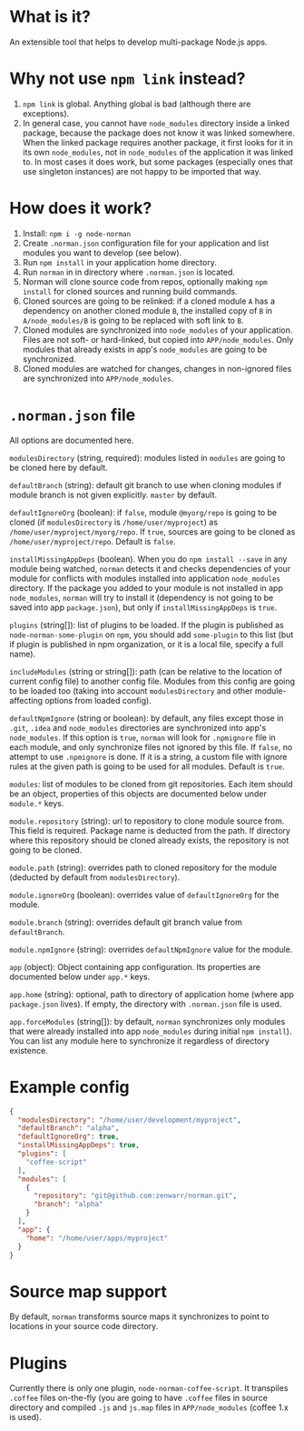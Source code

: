 # What is it?

An extensible tool that helps to develop multi-package Node.js apps.

# Why not use `npm link` instead?

1. `npm link` is global.
   Anything global is bad (although there are exceptions).
2. In general case, you cannot have `node_modules` directory inside a linked package, because the package does not know it was linked somewhere.
   When the linked package requires another package, it first looks for it in its own `node_modules`, not in `node_modules` of the application it was linked to.
   In most cases it does work, but some packages (especially ones that use singleton instances) are not happy to be imported that way.

# How does it work?

1. Install: `npm i -g node-norman`
2. Create `.norman.json` configuration file for your application and list modules you want to develop (see below).
3. Run `npm install` in your application home directory.
4. Run `norman` in in directory where `.norman.json` is located.
5. Norman will clone source code from repos, optionally making `npm install` for cloned sources and running build commands.
6. Cloned sources are going to be relinked: if a cloned module `A` has a dependency on another cloned module `B`, the installed copy of `B` in `A/node_modules/B` is going to be replaced with soft link to `B`.
7. Cloned modules are synchronized into `node_modules` of your application.
  Files are not soft- or hard-linked, but copied into `APP/node_modules`.
  Only modules that already exists in app's `node_modules` are going to be synchronized.
8. Cloned modules are watched for changes, changes in non-ignored files are synchronized into `APP/node_modules`.

# `.norman.json` file

All options are documented here.

`modulesDirectory` (string, required): modules listed in `modules` are going to be cloned here by default.

`defaultBranch` (string): default git branch to use when cloning modules if module branch is not given explicitly. `master` by default.

`defaultIgnoreOrg` (boolean): if `false`, module `@myorg/repo` is going to be cloned (if `modulesDirectory` is `/home/user/myproject`) as `/home/user/myproject/myorg/repo`.
If `true`, sources are going to be cloned as `/home/user/myproject/repo`.
Default is `false`.

`installMissingAppDeps` (boolean). When you do `npm install --save` in any module being watched, `norman` detects it and checks dependencies of your module for conflicts with modules installed into application `node_modules` directory.
If the package you added to your module is not installed in app `node_modules`, `norman` will try to install it (dependency is not going to be saved into app `package.json`), but only if `installMissingAppDeps` is `true`.

`plugins` (string[]): list of plugins to be loaded.
If the plugin is published as `node-norman-some-plugin` on `npm`, you should add `some-plugin` to this list (but if plugin is published in npm organization, or it is a local file, specify a full name).

`includeModules` (string or string[]): path (can be relative to the location of current config file) to another config file.
Modules from this config are going to be loaded too (taking into account `modulesDirectory` and other module-affecting options from loaded config).

`defaultNpmIgnore` (string or boolean): by default, any files except those in `.git`, `.idea` and `node_modules` directories are synchronized into app's `node_modules`.
If this option is `true`, `norman` will look for `.npmignore` file in each module, and only synchronize files not ignored by this file.
If `false`, no attempt to use `.npmignore` is done.
If it is a string, a custom file with ignore rules at the given path is going to be used for all modules.
Default is `true`.

`modules`: list of modules to be cloned from git repositories.
Each item should be an object, properties of this objects are documented below under `module.*` keys.

`module.repository` (string): url to repository to clone module source from.
This field is required.
Package name is deducted from the path.
If directory where this repository should be cloned already exists, the repository is not going to be cloned.

`module.path` (string): overrides path to cloned repository for the module (deducted by default from `modulesDirectory`).

`module.ignoreOrg` (boolean): overrides value of `defaultIgnoreOrg` for the module.

`module.branch` (string): overrides default git branch value from `defaultBranch`.

`module.npmIgnore` (string): overrides `defaultNpmIgnore` value for the module.

`app` (object): Object containing app configuration.
Its properties are documented below under `app.*` keys.

`app.home` (string): optional, path to directory of application home (where app `package.json` lives).
If empty, the directory with `.norman.json` file is used.

`app.forceModules` (string[]): by default, `norman` synchronizes only modules that were already installed into app `node_modules` during initial `npm install`).
You can list any module here to synchronize it regardless of directory existence.

# Example config

```json
{
  "modulesDirectory": "/home/user/development/myproject",
  "defaultBranch": "alpha",
  "defaultIgnoreOrg": true,
  "installMissingAppDeps": true,
  "plugins": [
    "coffee-script"
  ],
  "modules": [
    {
      "repository": "git@github.com:zenwarr/norman.git",
      "branch": "alpha"
    }
  ],
  "app": {
    "home": "/home/user/apps/myproject"
  }
}
```

# Source map support

By default, `norman` transforms source maps it synchronizes to point to locations in your source code directory.

# Plugins

Currently there is only one plugin, `node-norman-coffee-script`.
It transpiles `.coffee` files on-the-fly (you are going to have `.coffee` files in source directory and compiled `.js` and `js.map` files in `APP/node_modules` (coffee 1.x is used).

